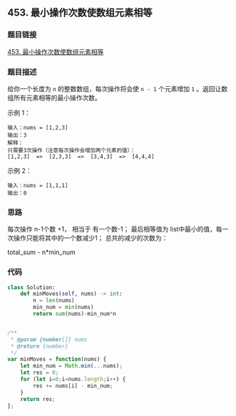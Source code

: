 ## 453. 最小操作次数使数组元素相等

### 题目链接 
[453. 最小操作次数使数组元素相等](https://leetcode-cn.com/problems/minimum-moves-to-equal-array-elements/)


### 题目描述

给你一个长度为 `n` 的整数数组，每次操作将会使 `n - 1` 个元素增加 `1` 。返回让数组所有元素相等的最小操作次数。


示例 1：
```
输入：nums = [1,2,3]
输出：3
解释：
只需要3次操作（注意每次操作会增加两个元素的值）：
[1,2,3]  =>  [2,3,3]  =>  [3,4,3]  =>  [4,4,4]
```
示例 2：
```
输入：nums = [1,1,1]
输出：0
```

### 思路

每次操作 n-1个数 +1， 相当于 有一个数-1； 
最后相等值为 list中最小的值，每一次操作只能将其中的一个数减少1；
总共的减少的次数为： 

total_sum - n*min_num

### 代码

```python
class Solution:
    def minMoves(self, nums) -> int:
        n = len(nums)
        min_num = min(nums)
        return sum(nums)-min_num*n
```

```js

/**
 * @param {number[]} nums
 * @return {number}
 */
var minMoves = function(nums) {
    let min_num = Math.min(...nums);
    let res = 0;
    for (let i=0;i<nums.length;i++) {
        res += nums[i] - min_num;
    }
    return res;
};
```
